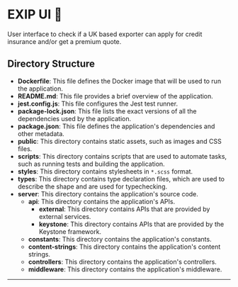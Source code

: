 # EXIP UI :file_folder:

User interface to check if a UK based exporter can apply for credit insurance and/or get a premium quote.

## Directory Structure

- **Dockerfile**: This file defines the Docker image that will be used to run the application.
- **README.md**: This file provides a brief overview of the application.
- **jest.config.js**: This file configures the Jest test runner.
- **package-lock.json**: This file lists the exact versions of all the dependencies used by the application.
- **package.json**: This file defines the application's dependencies and other metadata.
- **public**: This directory contains static assets, such as images and CSS files.
- **scripts**: This directory contains scripts that are used to automate tasks, such as running tests and building the application.
- **styles**: This directory contains stylesheets in `*.scss` format.
- **types**: This directory contains type declaration files, which are used to describe the shape and are used for typechecking.
- **server**: This directory contains the application's source code.
  - **api**: This directory contains the application's APIs.
    - **external**: This directory contains APIs that are provided by external services.
    - **keystone**: This directory contains APIs that are provided by the Keystone framework.
  - **constants**: This directory contains the application's constants.
  - **content-strings**: This directory contains the application's content strings.
  - **controllers**: This directory contains the application's controllers.
  - **middleware**: This directory contains the application's middleware.

---
